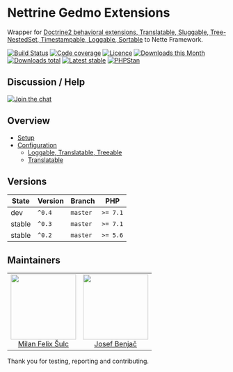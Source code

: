 # Nettrine Gedmo Extensions

Wrapper for [Doctrine2 behavioral extensions, Translatable, Sluggable, Tree-NestedSet, Timestampable, Loggable, Sortable](https://github.com/Atlantic18/DoctrineExtensions) to Nette Framework.

[![Build Status](https://img.shields.io/travis/nettrine/extensions.svg?style=flat-square)](https://travis-ci.org/nettrine/extensions)
[![Code coverage](https://img.shields.io/coveralls/nettrine/extensions.svg?style=flat-square)](https://coveralls.io/r/nettrine/extensions)
[![Licence](https://img.shields.io/packagist/l/nettrine/extensions.svg?style=flat-square)](https://packagist.org/packages/nettrine/extensions)
[![Downloads this Month](https://img.shields.io/packagist/dm/nettrine/extensions.svg?style=flat-square)](https://packagist.org/packages/nettrine/extensions)
[![Downloads total](https://img.shields.io/packagist/dt/nettrine/extensions.svg?style=flat-square)](https://packagist.org/packages/nettrine/extensions)
[![Latest stable](https://img.shields.io/packagist/v/nettrine/extensions.svg?style=flat-square)](https://packagist.org/packages/nettrine/extensions)
[![PHPStan](https://img.shields.io/badge/PHPStan-enabled-brightgreen.svg?style=flat-square)](https://github.com/phpstan/phpstan)

## Discussion / Help

[![Join the chat](https://img.shields.io/gitter/room/nettrine/nettrine.svg?style=flat-square)](https://gitter.im/nettrine/nettrine)

## Overview

- [Setup](.docs/README.md#setup)
- [Configuration](.docs/README.md#configuration)
    - [Loggable, Translatable, Treeable](.docs/README.md#loggable-translatable-treeable)
    - [Translatable](.docs/README.md#translatable)

## Versions

| State       | Version       | Branch   | PHP      |
|-------------|---------------|----------|----------|
| dev         | `^0.4`        | `master` | `>= 7.1` |
| stable      | `^0.3`        | `master` | `>= 7.1` |
| stable      | `^0.2`        | `master` | `>= 5.6` |

## Maintainers

<table>
  <tbody>
    <tr>
      <td align="center">
        <a href="https://github.com/f3l1x">
            <img width="150" height="150" src="https://avatars2.githubusercontent.com/u/538058?v=3&s=150">
        </a>
        </br>
        <a href="https://github.com/f3l1x">Milan Felix Šulc</a>
      </td>
      <td align="center">
        <a href="https://github.com/benijo">
            <img width="150" height="150" src="https://avatars3.githubusercontent.com/u/6731626?v=3&s=150">
        </a>
        </br>
        <a href="https://github.com/benijo">Josef Benjač</a>
      </td>
    </tr>
  </tbody>
</table>

Thank you for testing, reporting and contributing.
